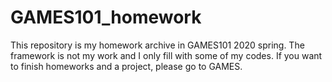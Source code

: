 # GAMES101_homework
This repository is my homework archive in GAMES101 2020 spring. The framework is not my work and I only fill with some of my codes. If you want to finish homeworks and a project, please go to GAMES.
